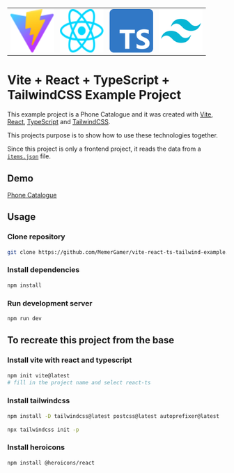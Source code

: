 <table align="center">
<tr>
<td><img src="./public/vite.svg" alt="Vite" width="100" height="100"></td>
<td><img src="./public/react.svg" alt="React" width="100" height="100"></td>
<td><img src="./public/typescript.svg" alt="TypeScript" width="100" height="100"></td>
<td><img src="./public/tailwind.svg" alt="TailwindCSS" width="100" height="100"></td>
</tr>
</table>

# Vite + React + TypeScript + TailwindCSS Example Project

This example project is a Phone Catalogue and it was created with [Vite](https://vitejs.dev/), [React](https://reactjs.org/), [TypeScript](https://www.typescriptlang.org/) and [TailwindCSS](https://tailwindcss.com/).

This projects purpose is to show how to use these technologies together.

Since this project is only a frontend project, it reads the data from a [`items.json`](./src/assets/items.json) file.

## Demo

[Phone Catalogue](https://phone-catalogue.kovacsbalinthunor.com/)

## Usage

### Clone repository

```bash
git clone https://github.com/MemerGamer/vite-react-ts-tailwind-example.git
```

### Install dependencies

```bash
npm install
```

### Run development server

```bash
npm run dev
```

## To recreate this project from the base

### Install vite with react and typescript

```bash
npm init vite@latest
# fill in the project name and select react-ts
```

### Install tailwindcss

```bash
npm install -D tailwindcss@latest postcss@latest autoprefixer@latest
```

```bash
npx tailwindcss init -p
```

### Install heroicons

```bash
npm install @heroicons/react
```
